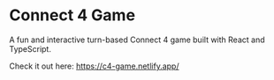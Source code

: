 # Connect 4 Game

A fun and interactive turn-based Connect 4 game built with React and TypeScript.

Check it out here: <https://c4-game.netlify.app/>

